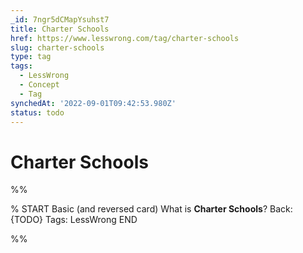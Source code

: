 ```yaml
---
_id: 7ngr5dCMapYsuhst7
title: Charter Schools
href: https://www.lesswrong.com/tag/charter-schools
slug: charter-schools
type: tag
tags:
  - LessWrong
  - Concept
  - Tag
synchedAt: '2022-09-01T09:42:53.980Z'
status: todo
---
```


# Charter Schools


%%

% START
Basic (and reversed card)
What is **Charter Schools**?
Back: {TODO}
Tags: LessWrong
END
<!--ID: 1663157016113-->


%%
	
